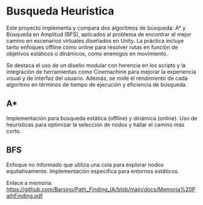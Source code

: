 # Busqueda Heuristica

Este proyecto implementa y compara dos algoritmos de búsqueda: A* y Búsqueda en Amplitud (BFS), aplicados al problema de encontrar el mejor camino en escenarios virtuales diseñados en Unity. La práctica incluye tanto enfoques offline como online para resolver rutas en función de objetivos estáticos o dinámicos, como enemigos en movimiento.

Se destaca el uso de un diseño modular con herencia en los scripts y la integración de herramientas como Cinemachine para mejorar la experiencia visual y de interfaz del usuario. Además, se mide el rendimiento de cada algoritmo en términos de tiempo de ejecución y eficiencia de búsqueda.

## A*
Implementación para búsqueda estática (offline) y dinámica (online).
Uso de heurísticas para optimizar la selección de nodos y hallar el camino más corto.

## BFS
Enfoque no informado que utiliza una cola para explorar nodos equitativamente.
Implementación específica para entornos estáticos.

Enlace a memoria: https://github.com/Barsino/Path_Finding_IA/blob/main/docs/Memoria%20PathFinding.pdf
